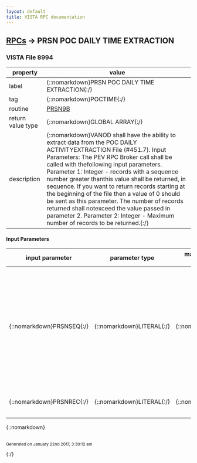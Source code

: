 ```yaml
---
layout: default
title: VISTA RPC documentation
---
```




## [RPCs](TableOfContent.md) &#8594; PRSN POC DAILY TIME EXTRACTION 



### VISTA File 8994 


 property | value 
--- | --- 
 label | {::nomarkdown}PRSN POC DAILY TIME EXTRACTION{:/}
 tag | {::nomarkdown}POCTIME{:/}
 routine | [PRSN9B](http://code.osehra.org/dox/Routine_PRSN9B_source.html)
 return value type | {::nomarkdown}GLOBAL ARRAY{:/}
 description | {::nomarkdown}VANOD shall have the ability to extract data from the POC DAILY ACTIVITYEXTRACTION File (#451.7). Input Parameters: The PEV RPC Broker call shall be called with thefollowing input parameters. Parameter 1:  Integer - records with a sequence number greater thanthis value shall be returned, in sequence.  If you want to return records starting at the beginning of the file then a value of 0 should be sent as this parameter.  The number of records returned shall notexceed the value passed in parameter 2. Parameter 2:  Integer - Maximum number of records to be returned.{:/}

#### Input Parameters

| input parameter | parameter type | maximum data length | required | description | 
| --- | --- | --- | --- | --- | 
| {::nomarkdown}PRSNSEQ{:/} | {::nomarkdown}LITERAL{:/} | {::nomarkdown}15{:/} | {::nomarkdown}true{:/} | {::nomarkdown}Any records in POC DAILY ACTIVITY EXTRACTION File (#451.7) with a sequencenumber greater than this value shall be returned, in sequence.  The numberof records returned shall not exceed the value passed in parameterPRSNREC.{:/} | 
| {::nomarkdown}PRSNREC{:/} | {::nomarkdown}LITERAL{:/} | {::nomarkdown}15{:/} | {::nomarkdown}true{:/} | {::nomarkdown}This is the Maximum number of records to be returned.{:/} | 

{::nomarkdown} <br/><br/><p style="font-size: 11px">Generated on January 22nd 2017, 3:30:12 am</p>{:/}